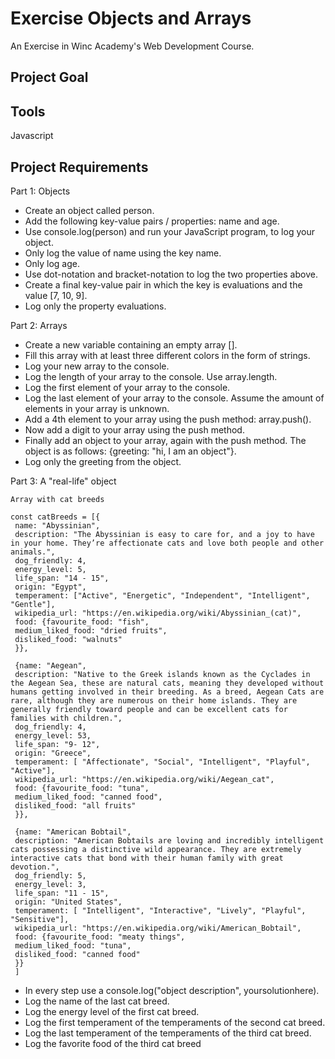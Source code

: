 # Exercise Objects and Arrays
An Exercise in Winc Academy's Web Development Course.

## Project Goal

## Tools
Javascript

## Project Requirements
Part 1: Objects
* Create an object called person.
* Add the following key-value pairs / properties: name and age.
* Use console.log(person) and run your JavaScript program, to log your object.
* Only log the value of name using the key name.
* Only log age.
* Use dot-notation and bracket-notation to log the two properties above.
* Create a final key-value pair in which the key is evaluations and the value [7, 10, 9].
* Log only the property evaluations. 

Part 2: Arrays
* Create a new variable containing an empty array [].
* Fill this array with at least three different colors in the form of strings.
* Log your new array to the console.
* Log the length of your array to the console. Use array.length.
* Log the first element of your array to the console.
* Log the last element of your array to the console. Assume the amount of elements in your array is unknown.
* Add a 4th element to your array using the push method: array.push().
* Now add a digit to your array using the push method.
* Finally add an object to your array, again with the push method. The object is as follows: {greeting: "hi, I am an object"}.
* Log only the greeting from the object.

Part 3: A "real-life" object
```
Array with cat breeds

const catBreeds = [{
 name: "Abyssinian",
 description: "The Abyssinian is easy to care for, and a joy to have in your home. They’re affectionate cats and love both people and other animals.",
 dog_friendly: 4,
 energy_level: 5,
 life_span: "14 - 15",
 origin: "Egypt",
 temperament: ["Active", "Energetic", "Independent", "Intelligent", "Gentle"],
 wikipedia_url: "https://en.wikipedia.org/wiki/Abyssinian_(cat)",
 food: {favourite_food: "fish",
 medium_liked_food: "dried fruits", 
 disliked_food: "walnuts"
 }},
 
 {name: "Aegean",
 description: "Native to the Greek islands known as the Cyclades in the Aegean Sea, these are natural cats, meaning they developed without humans getting involved in their breeding. As a breed, Aegean Cats are rare, although they are numerous on their home islands. They are generally friendly toward people and can be excellent cats for families with children.",
 dog_friendly: 4,
 energy_level: 53,
 life_span: "9- 12",
 origin: "Greece",
 temperament: [ "Affectionate", "Social", "Intelligent", "Playful", "Active"],
 wikipedia_url: "https://en.wikipedia.org/wiki/Aegean_cat",
 food: {favourite_food: "tuna",
 medium_liked_food: "canned food", 
 disliked_food: "all fruits"
 }},
 
 {name: "American Bobtail",
 description: "American Bobtails are loving and incredibly intelligent cats possessing a distinctive wild appearance. They are extremely interactive cats that bond with their human family with great devotion.",
 dog_friendly: 5,
 energy_level: 3,
 life_span: "11 - 15",
 origin: "United States",
 temperament: [ "Intelligent", "Interactive", "Lively", "Playful", "Sensitive"],
 wikipedia_url: "https://en.wikipedia.org/wiki/American_Bobtail",
 food: {favourite_food: "meaty things",
 medium_liked_food: "tuna", 
 disliked_food: "canned food"
 }}
 ]
 ```
 
* In every step use a console.log("object description", yoursolutionhere). 
* Log the name of the last cat breed.
* Log the energy level of the first cat breed.
* Log the first temperament of the temperaments of the second cat breed.
* Log the last temperament of the temperaments of the third cat breed.
* Log the favorite food of the third cat breed
